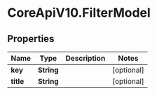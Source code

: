 # CoreApiV10.FilterModel

## Properties
Name | Type | Description | Notes
------------ | ------------- | ------------- | -------------
**key** | **String** |  | [optional] 
**title** | **String** |  | [optional] 


